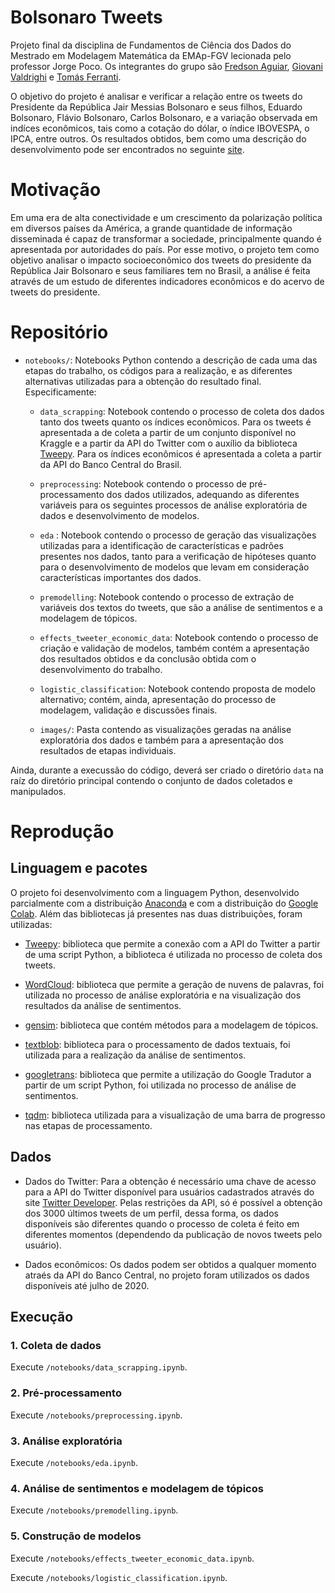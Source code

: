 # Bolsonaro Tweets

Projeto final da disciplina de Fundamentos de Ciência dos Dados do Mestrado em Modelagem Matemática da EMAp-FGV lecionada pelo professor Jorge Poco. Os integrantes do grupo são [Fredson Aguiar](https://github.com/FredsoNerd), [Giovani Valdrighi](https://github.com/GiovaniValdrighi) e [Tomás Ferranti](https://github.com/TomasFerranti).

O objetivo do projeto é analisar e verificar a relação entre os tweets do Presidente da República Jair Messias Bolsonaro e seus filhos, Eduardo Bolsonaro, Flávio Bolsonaro, Carlos Bolsonaro, e a variação observada em indíces econômicos, tais como a cotação do dólar, o índice IBOVESPA, o IPCA, entre outros. Os resultados obtidos, bem como uma descrição do desenvolvimento pode ser encontrados no seguinte [site](https://sites.google.com/view/bolsonaro-tweets/).

# Motivação

Em uma era de alta conectividade e um crescimento da polarização política em diversos países da América, a grande quantidade de informação disseminada é capaz de transformar a sociedade, principalmente quando é apresentada por autoridades do país. Por esse motivo, o projeto tem como objetivo analisar o impacto socioeconômico dos tweets do presidente da República Jair Bolsonaro e seus familiares tem no Brasil, a análise é feita através de um estudo de diferentes indicadores econômicos e do acervo de tweets do presidente.

# Repositório

- `notebooks/`: Notebooks Python contendo a descrição de cada uma das etapas do trabalho, os códigos para a realização, e as diferentes alternativas utilizadas para a obtenção do resultado final. Especificamente:
    
    - `data_scrapping`: Notebook contendo o processo de coleta dos dados tanto dos tweets quanto os índices econômicos. Para os tweets é apresentada a de coleta a partir de um conjunto disponível no Kraggle e a partir da API do Twitter com o auxílio da biblioteca [Tweepy](https://www.tweepy.org/). Para os índices econômicos é apresentada a coleta a partir da API do Banco Central do Brasil.
    
    - `preprocessing`: Notebook contendo o processo de pré-processamento dos dados utilizados, adequando as diferentes variáveis para os seguintes processos de análise exploratória de dados e desenvolvimento de modelos.
    
    - `eda` : Notebook contendo o processo de geração das visualizações utilizadas para a identificação de características e padrões presentes nos dados, tanto para a verificação de hipóteses quanto para o desenvolvimento de modelos que levam em consideração características importantes dos dados.
    
    - `premodelling`: Notebook contendo o processo de extração de variáveis dos textos do tweets, que são a análise de sentimentos e a modelagem de tópicos.
    
    - `effects_tweeter_economic_data`: Notebook contendo o processo de criação e validação de modelos, também contém a apresentação dos resultados obtidos e da conclusão obtida com o desenvolvimento do trabalho.
    
    - `logistic_classification`: Notebook contendo proposta de modelo alternativo; contém, ainda, apresentação do processo de modelagem, validação e discussões finais.   
    
    - `images/`: Pasta contendo as visualizações geradas na análise exploratória dos dados e também para a apresentação dos resultados de etapas individuais.

Ainda, durante a execussão do código, deverá ser criado o diretório `data` na raíz do diretório principal contendo o conjunto de dados coletados e manipulados.
    
# Reprodução

## Linguagem e pacotes

O projeto foi desenvolvimento com a linguagem Python, desenvolvido parcialmente com a distribuição [Anaconda](https://www.anaconda.com/) e com a distribuição do [Google Colab](http://colab.research.google.com/). Além das bibliotecas já presentes nas duas distribuições, foram utilizadas:

- [Tweepy](https://www.tweepy.org/): biblioteca que permite a conexão com a API do Twitter a partir de uma script Python, a biblioteca é utilizada no processo de coleta dos tweets.

- [WordCloud](https://github.com/amueller/word_cloud): biblioteca que permite a geração de nuvens de palavras, foi utilizada no processo de análise exploratória e na visualização dos resultados da análise de sentimentos.

- [gensim](https://radimrehurek.com/gensim/): biblioteca que contém métodos para a modelagem de tópicos.

- [textblob](https://textblob.readthedocs.io/en/dev/): biblioteca para o processamento de dados textuais, foi utilizada para a realização da análise de sentimentos.

- [googletrans](https://github.com/ssut/py-googletrans): biblioteca que permite a utilização do Google Tradutor a partir de um script Python, foi utilizada no processo de análise de sentimentos.

- [tqdm](https://github.com/tqdm/tqdm): biblioteca utilizada para a visualização de uma barra de progresso nas etapas de processamento.

## Dados

 - Dados do Twitter: Para a obtenção é necessário uma chave de acesso para a API do Twitter disponível para usuários cadastrados através do site [Twitter Developer](https://developer.twitter.com/en). Pelas restrições da API, só é possível a obtenção dos 3000 últimos tweets de um perfil, dessa forma, os dados disponíveis são diferentes quando o processo de coleta é feito em diferentes momentos (dependendo da publicação de novos tweets pelo usuário).
 
 - Dados econômicos: Os dados podem ser obtidos a qualquer momento atraés da API do Banco Central, no projeto foram utilizados os dados disponíveis até julho de 2020.
 
## Execução

### 1. Coleta de dados

Execute  `/notebooks/data_scrapping.ipynb`.

### 2. Pré-processamento

Execute `/notebooks/preprocessing.ipynb`. 

### 3. Análise exploratória

Execute `/notebooks/eda.ipynb`.

### 4. Análise de sentimentos e modelagem de tópicos

Execute `/notebooks/premodelling.ipynb`.

### 5. Construção de modelos

Execute `/notebooks/effects_tweeter_economic_data.ipynb`.

Execute `/notebooks/logistic_classification.ipynb`.
